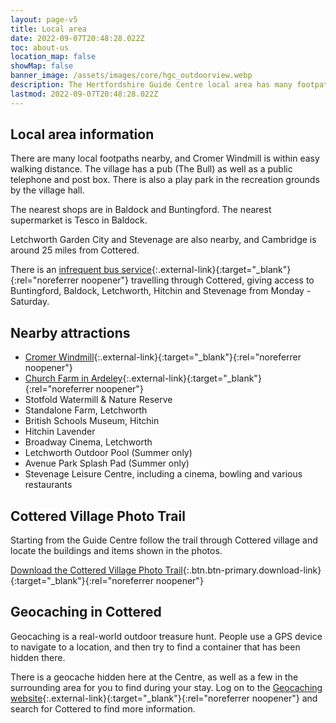 ```yaml
---
layout: page-v5
title: Local area
date: 2022-09-07T20:48:28.022Z
toc: about-us
location_map: false
showMap: false
banner_image: /assets/images/core/hgc_outdoorview.webp
description: The Hertfordshire Guide Centre local area has many footpaths and Cromer Windmill is within easy walking distance.
lastmod: 2022-09-07T20:48:28.022Z
---
```

## Local area information

There are many local footpaths nearby, and Cromer Windmill is within easy walking distance. The village has a pub (The Bull) as well as a public telephone and post box. There is also a play park in the recreation grounds by the village hall.

The nearest shops are in Baldock and Buntingford. The nearest supermarket is Tesco in Baldock.

Letchworth Garden City and Stevenage are also nearby, and Cambridge is around 25 miles from Cottered.

There is an [infrequent bus service](https://www.intalink.org.uk/services/cf5c5dee-170c-40c7-a722-2fa915c020e1){:.external-link}{:target="_blank"}{:rel="noreferrer noopener"} travelling through Cottered, giving access to Buntingford, Baldock, Letchworth, Hitchin and Stevenage from Monday - Saturday.

## Nearby attractions

- [Cromer Windmill](https://www.cromerwindmill.co.uk/){:.external-link}{:target="_blank"}{:rel="noreferrer noopener"}
- [Church Farm in Ardeley](https://www.churchfarmardeley.co.uk/){:.external-link}{:target="_blank"}{:rel="noreferrer noopener"}
- Stotfold Watermill & Nature Reserve
- Standalone Farm, Letchworth
- British Schools Museum, Hitchin
- Hitchin Lavender
- Broadway Cinema, Letchworth
- Letchworth Outdoor Pool (Summer only)
- Avenue Park Splash Pad (Summer only)
- Stevenage Leisure Centre, including a cinema, bowling and various restaurants

## Cottered Village Photo Trail

Starting from the Guide Centre follow the trail through Cottered village and locate the buildings and items shown in the photos.  

[Download the Cottered Village Photo Trail](/assets/docs/2023/cottered_photo_trail_-_july_2018.pdf){:.btn.btn-primary.download-link}{:target="_blank"}{:rel="noreferrer noopener"}

## Geocaching in Cottered

Geocaching is a real-world outdoor treasure hunt. People use a GPS device to navigate to a location, and then try to find a container that has been hidden there.

There is a geocache hidden here at the Centre, as well as a few in the surrounding area for you to find during your stay. Log on to the [Geocaching website](http://www.geocaching.com/){:.external-link}{:target="_blank"}{:rel="noreferrer noopener"} and search for Cottered to find more information.
